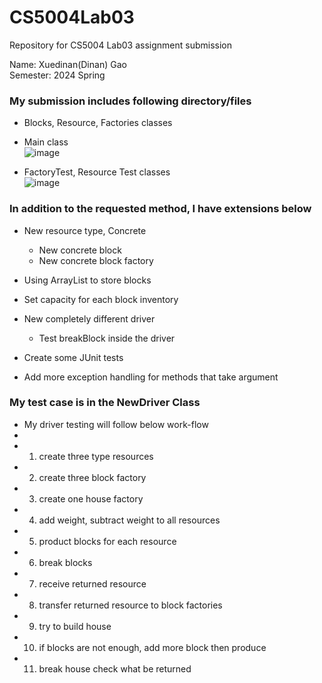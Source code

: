 # CS5004Lab03
Repository for CS5004 Lab03 assignment submission

Name: Xuedinan(Dinan) Gao\
Semester: 2024 Spring

### My submission includes following directory/files

- Blocks, Resource, Factories classes
- Main class\
  ![image](https://github.com/Xuedinan/CS5004Lab03/assets/144306521/7e1cc168-bd77-4c59-aa53-8c325fafb6b7)

- FactoryTest, Resource Test classes\
  ![image](https://github.com/Xuedinan/CS5004Lab03/assets/144306521/0d23f1a0-dae4-4f45-a8cc-6fc59030506c)

### In addition to the requested method, I have extensions below

- New resource type, Concrete
  - New concrete block
  - New concrete block factory
    
- Using ArrayList to store blocks
- Set capacity for each block inventory
- New completely different driver
  - Test breakBlock inside the driver

- Create some JUnit tests
- Add more exception handling for methods that take argument

### My test case is in the NewDriver Class

 * My driver testing will follow below work-flow
 * 
 * 1. create three type resources
 * 2. create three block factory
 * 3. create one house factory
 * 4. add weight, subtract weight to all resources 
 * 5. product blocks for each resource
 * 6. break blocks
 * 7. receive returned resource
 * 8. transfer returned resource to block factories
 * 9. try to build house
 * 10. if blocks are not enough, add more block then produce
 * 11. break house check what be returned
